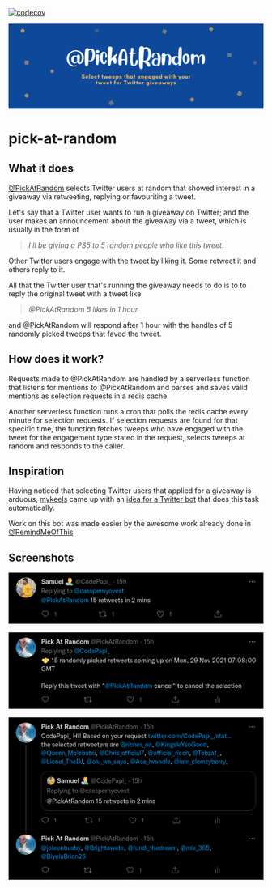 [![codecov](https://codecov.io/gh/sudo-kaizen/pick-at-random/branch/main/graph/badge.svg?token=IFBG4890V1)](https://codecov.io/gh/sudo-kaizen/pick-at-random)

![PickAtRandom header image](./assets/par-twitter-header-image.png "PickAtRandom")

# pick-at-random

## What it does

[@PickAtRandom](https://twitter.com/PickAtRandom) selects Twitter users at random that showed interest in a giveaway via retweeting, replying or favouriting a tweet.

Let's say that a Twitter user wants to run a giveaway on Twitter; and the user makes an announcement about the giveaway via a tweet, which is usually in the form of

> *I'll be giving a PS5 to 5 random people who like this tweet*.

Other Twitter users engage with the tweet by liking it. Some retweet it and others reply to it.

All that the Twitter user that's running the giveaway needs to do is to to reply the original tweet with a tweet like

> *@PickAtRandom 5 likes in 1 hour*

and @PickAtRandom will respond after 1 hour with the handles of 5 randomly picked tweeps that faved the tweet.

## How does it work?

Requests made to @PickAtRandom are handled by a serverless function that listens for mentions to @PickAtRandom and parses and saves valid mentions as selection requests in a redis cache.

Another serverless function runs a cron that polls the redis cache every minute for selection requests. If selection requests are found for that specific time, the function fetches tweeps who have engaged with the tweet for the engagement type stated in the request, selects tweeps at random and responds to the caller.

## Inspiration

Having noticed that selecting Twitter users that applied for a giveaway is arduous, [mykeels](https://github.com/mykeels) came up with an [idea for a Twitter bot](https://gist.github.com/mykeels/2c1a04301c7ef9cb54696529565c3b10) that does this task automatically.

Work on this bot was made easier by the awesome work already done in [@RemindMeOfThis](https://github.com/shalvah/RemindMeOfThisTweet)

## Screenshots

![Commanding @PickAtRandom](./assets/commanding-par.png "Commanding @PickAtRandom")

![@PickAtRandom acknowledges](./assets/par-reply-1.png "@PickAtRandom acknowledges")

![PickAtRandom responds](./assets/par-responds-with-answer.png "PickAtRandom responds")